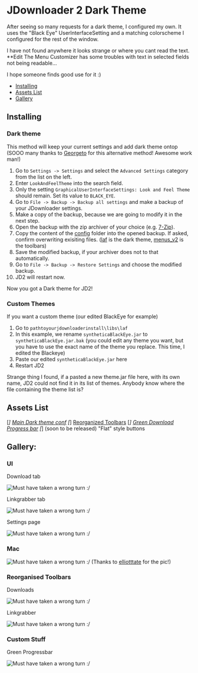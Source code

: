 # JDownloader 2 Dark Theme
After seeing so many requests for a dark theme, I configured my own. 
It uses the "Black Eye" UserInterfaceSetting and a matching colorscheme I configured for the rest of the window.

I have not found anywhere it looks strange or where you cant read the text. **Edit The Menu Customizer has some troubles with text in selected fields not being readable...

I hope someone finds good use for it :)

- [Installing](#installing)
- [Assets List](#assets_list)
- [Gallery](#gallery)

## Installing

### Dark theme
This method will keep your current settings and add dark theme ontop
(SOOO many thanks to [Georgeto](https://github.com/Georgeto) for this alternative method! Awesome work man!)
1. Go to `Settings -> Settings` and select the `Advanced Settings` category from the list on the left.
2. Enter `LookAndFeelTheme` into the search field.
3. Only the setting `GraphicalUserInterfaceSettings: Look and Feel Theme` should remain. Set its value to `BLACK_EYE`.
4. Go to `File -> Backup -> Backup all settings` and make a backup of your JDownloader settings.
5. Make a copy of the backup, because we are going to modify it in the next step.
6. Open the backup with the zip archiver of your choice (e.g. [7-Zip](https://www.7-zip.org/)).
7. Copy the content of the [config](config/) folder into the opened backup. If asked, confirm overwriting exisiting files. ([laf](https://github.com/Vinylwalk3r/JDownloader-2-Dark-Theme/tree/master/config/cfg/laf) is the dark theme, [menus_v2](https://github.com/Vinylwalk3r/JDownloader-2-Dark-Theme/tree/master/config/cfg/menus_v2) is the toolbars) 
8. Save the modified backup, if your archiver does not to that automatically.
9. Go to `File -> Backup -> Restore Settings` and choose the modified backup.
10. JD2 will restart now.

Now you got a Dark theme for JD2!

### Custom Themes
If you want a custom theme (our edited BlackEye for example)
1. Go to `pathtoyourjdownloaderinstall\libs\laf`
2. In this example, we rename `syntheticaBlackEye.jar` to `syntheticaBlackEye.jar.bak` (you could edit any theme you want, but you have to use the exact name of the theme you replace. This time, I edited the Blackeye)
3. Paste our edited `syntheticaBlackEye.jar` here
4. Restart JD2

Strange thing I found, if a pasted a new theme.jar file here, with its own name, JD2 could not find it in its list of themes. Anybody know where the file containing the theme list is?

## Assets List
[*] [Main Dark theme conf](https://github.com/Vinylwalk3r/JDownloader-2-Dark-Theme/tree/master/config/cfg/laf)
[*] [Reorganized Toolbars](https://github.com/Vinylwalk3r/JDownloader-2-Dark-Theme/tree/master/config/cfg/menus_v2)
[*] [Green Download Progress bar](https://github.com/Vinylwalk3r/JDownloader-2-Dark-Theme/tree/master/Jdownloader-2-Dark-Theme/themeNameHere.jar/de/javasoft/plaf/synthetica/blackeye/images)
[*] (soon to be released) "Flat" style buttons

## Gallery:

### UI

Download tab

![Must have taken a wrong turn :/ ](https://github.com/Vinylwalk3r/Jdownloader-2-Dark-Theme/blob/master/images/Download.JPG?)

Linkgrabber tab

![Must have taken a wrong turn :/ ](https://github.com/Vinylwalk3r/Jdownloader-2-Dark-Theme/blob/master/images/Linkgrabber.JPG?)

Settings page

![Must have taken a wrong turn :/ ](https://github.com/Vinylwalk3r/Jdownloader-2-Dark-Theme/blob/master/images/SettingsTab.JPG?)

### Mac

![Must have taken a wrong turn :/ ](https://github.com/Vinylwalk3r/Jdownloader-2-Dark-Theme/blob/master/images/OSXDownload.PNG?)
(Thanks to [elliotttate](https://github.com/elliotttate) for the pic!)

### Reorganised Toolbars

Downloads

![Must have taken a wrong turn :/ ](https://github.com/Vinylwalk3r/Jdownloader-2-Dark-Theme/blob/master/images/DownloadsToolbar.JPG?)

Linkgrabber

![Must have taken a wrong turn :/ ](https://github.com/Vinylwalk3r/Jdownloader-2-Dark-Theme/blob/master/images/LinkgrabberToolbar.JPG?)

### Custom Stuff

Green Progressbar

![Must have taken a wrong turn :/ ](https://github.com/Vinylwalk3r/Jdownloader-2-Dark-Theme/blob/master/images/GreenProgressBar.JPG?)